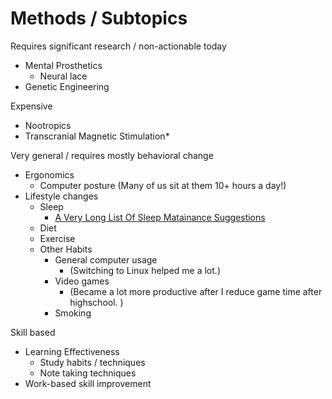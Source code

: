 <!-- TITLE: Human Enhancement -->
<!-- SUBTITLE: A quick summary of Human Enhancement -->

# Methods / Subtopics

Requires significant research / non-actionable today
* Mental Prosthetics
	* Neural lace
* Genetic Engineering


Expensive 
* Nootropics
* Transcranial Magnetic Stimulation* 

Very general / requires mostly behavioral change
* Ergonomics
	* Computer posture (Many of us sit at them 10+ hours a day!)
* Lifestyle changes
	* Sleep 
		* [A Very Long List Of Sleep Matainance Suggestions](/https://www.lesswrong.com/posts/9JFMhW9YHoTKbQEY2/a-very-long-list-of-sleep-maintenance-suggestions)
	* Diet 
	* Exercise 
	* Other Habits
		* General computer usage 
			* (Switching to Linux helped me a lot.)
		* Video games 
			* (Became a lot more productive after I reduce game time after highschool. )
		* Smoking

Skill based
* Learning Effectiveness
	* Study habits / techniques
	* Note taking techniques
* Work-based skill improvement




